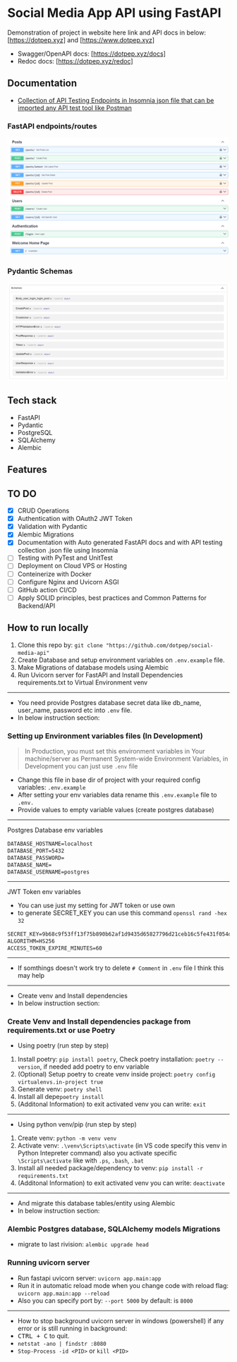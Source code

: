 # Social Media App API using FastAPI

Demonstration of project in website here link and API docs in below: [https://dotpep.xyz] and [https://www.dotpep.xyz]

- Swagger/OpenAPI docs: [https://dotpep.xyz/docs]
- Redoc docs: [https://dotpep.xyz/redoc]

## Documentation

- [Collection of API Testing Endpoints in Insomnia json file that can be imported any API test tool like Postman](/docs/README.md)

### FastAPI endpoints/routes

![API Endpoints/Routes](assets/api-routes.png)

### Pydantic Schemas

![API Pydantic Schemas](assets/api-schemas.png)

## Tech stack

- FastAPI
- Pydantic
- PostgreSQL
- SQLAlchemy
- Alembic

## Features

## TO DO

- [x] CRUD Operations
- [x] Authentication with OAuth2 JWT Token
- [x] Validation with Pydantic
- [x] Alembic Migrations
- [x] Documentation with Auto generated FastAPI docs and with API testing collection .json file using Insomnia
- [ ] Testing with PyTest and UnitTest
- [ ] Deployment on Cloud VPS or Hosting
- [ ] Conteinerize with Docker
- [ ] Configure Nginx and Uvicorn ASGI
- [ ] GitHub action CI/CD
- [ ] Apply SOLID principles, best practices and Common Patterns for Backend/API

## How to run locally

1. Clone this repo by: `git clone "https://github.com/dotpep/social-media-api"`
2. Create Database and setup environment variables on `.env.example` file.
3. Make Migrations of database models using Alembic
4. Run Uvicorn server for FastAPI and Install Dependencies requirements.txt to Virtual Environment venv

---

- You need provide Postgres database secret data like db_name, user_name, password etc into `.env` file.
- In below instruction section:

### Setting up Environment variables files (In Development)

> In Production, you must set this environment variables in Your machine/server as Permanent System-wide Environment Variables, in Development you can just use `.env` file

- Change this file in base dir of project with your required config variables: `.env.example`
- After setting your env variables data rename this `.env.example` file to `.env.`
- Provide values to empty variable values (create postgres database)

---
Postgres Database env variables

```.env
DATABASE_HOSTNAME=localhost
DATABASE_PORT=5432
DATABASE_PASSWORD=
DATABASE_NAME=
DATABASE_USERNAME=postgres
```

---
JWT Token env variables

- You can use just my setting for JWT token or use own
- to generate SECRET_KEY you can use this command `openssl rand -hex 32`

```.env
SECRET_KEY=9b68c9f53ff13f75b890b62af1d9435d65827796d21ceb16c5fe431f054dcde3
ALGORITHM=HS256
ACCESS_TOKEN_EXPIRE_MINUTES=60
```

---

- If somthings doesn't work try to delete `# Comment` in `.env` file I think this may help

---

- Create venv and Install dependencies
- In below instruction section:

### Create Venv and Install dependencies package from requirements.txt or use Poetry

- Using poetry (run step by step)

1. Install poetry: `pip install poetry`, Check poetry installation: `poetry --version`, if needed add poetry to env variable
2. (Optional) Setup poetry to create venv inside project: `poetry config virtualenvs.in-project true`
3. Generate venv: `poetry shell`
4. Install all depe`poetry install`
5. (Additonal Information) to exit activated venv you can write: `exit`

---

- Using python venv/pip (run step by step)

1. Create venv: `python -m venv venv`
2. Activate venv: `.\venv\Scripts\activate` (in VS code specify this venv in Python Intepreter command) also you activate specific `\Scripts\activate` like with `.ps`, `.bash`, `.bat`
3. Install all needed package/dependency to venv: `pip install -r requirements.txt`
4. (Additonal Information) to exit activated venv you can write: `deactivate`

---

- And migrate this database tables/entity using Alembic
- In below instruction section:

### Alembic Postgres database, SQLAlchemy models Migrations

- migrate to last rivision: `alembic upgrade head`

### Running uvicorn server

- Run fastapi uvicorn server: `uvicorn app.main:app`
- Run it in automatic reload mode when you change code with reload flag: `uvicorn app.main:app --reload`
- Also you can specify port by: `--port 5000` by default: is `8000`

---

- How to stop background uvicorn server in windows (powershell) if any error or is still running in background:
- <kbd>CTRL + C</kbd> to quit.
- `netstat -ano | findstr :8080`
- `Stop-Process -id <PID>` or `kill <PID>`
